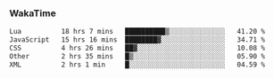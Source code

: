 ### WakaTime

<!--START_SECTION:waka-->

```txt
Lua          18 hrs 7 mins   ██████████▒░░░░░░░░░░░░░░   41.20 %
JavaScript   15 hrs 16 mins  ████████▓░░░░░░░░░░░░░░░░   34.71 %
CSS          4 hrs 26 mins   ██▓░░░░░░░░░░░░░░░░░░░░░░   10.08 %
Other        2 hrs 35 mins   █▒░░░░░░░░░░░░░░░░░░░░░░░   05.90 %
XML          2 hrs 1 min     █░░░░░░░░░░░░░░░░░░░░░░░░   04.59 %
```

<!--END_SECTION:waka-->
